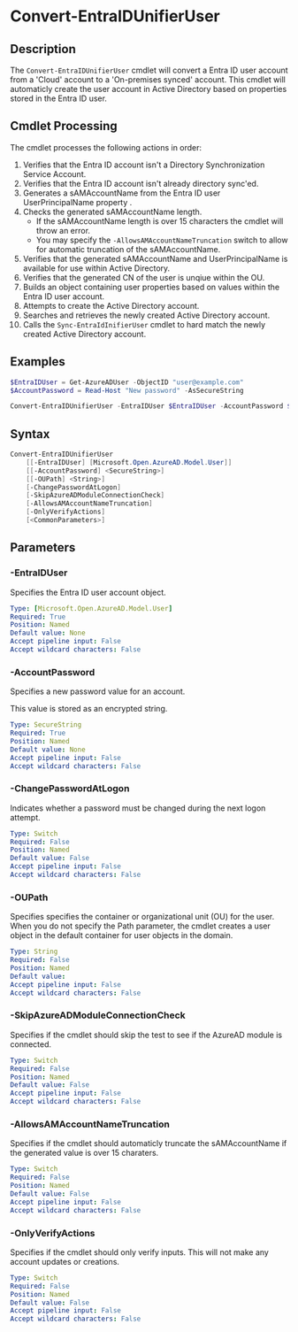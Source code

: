 # Convert-EntraIDUnifierUser

## Description
The `Convert-EntraIDUnifierUser` cmdlet will convert a Entra ID user account from a 'Cloud' account to a 'On-premises synced' account. This cmdlet will automaticly create the user account in Active Directory based on properties stored in the Entra ID user.

## Cmdlet Processing
The cmdlet processes the following actions in order:

1. Verifies that the Entra ID account isn't a Directory Synchronization Service Account.
2. Verifies that the Entra ID account isn't already directory sync'ed.
3. Generates a sAMAccountName from the Entra ID user UserPrincipalName property .
4. Checks the generated sAMAccountName length.
    - If the sAMAccountName length is over 15 characters the cmdlet will throw an error.
    - You may specify the `-AllowsAMAccountNameTruncation` switch to allow for automatic truncation of the sAMAccountName.
5. Verifies that the generated sAMAccountName and UserPrincipalName is available for use within Active Directory.
6. Verifies that the generated CN of the user is unqiue within the OU.
7. Builds an object containing user properties based on values within the Entra ID user account.
8. Attempts to create the Active Directory account.
9. Searches and retrieves the newly created Active Directory account.
10. Calls the `Sync-EntraIdInifierUser` cmdlet to hard match the newly created Active Directory account.

## Examples
``` powershell
$EntraIDUser = Get-AzureADUser -ObjectID "user@example.com"
$AccountPassword = Read-Host "New password" -AsSecureString

Convert-EntraIDUnifierUser -EntraIDUser $EntraIDUser -AccountPassword $AccountPassword
```

## Syntax

``` powershell
Convert-EntraIDUnifierUser
    [[-EntraIDUser] [Microsoft.Open.AzureAD.Model.User]]
    [[-AccountPassword] <SecureString>]
    [[-OUPath] <String>]
    [-ChangePasswordAtLogon]
    [-SkipAzureADModuleConnectionCheck]
    [-AllowsAMAccountNameTruncation]
    [-OnlyVerifyActions]
    [<CommonParameters>]
```

## Parameters

### -EntraIDUser 
Specifies the Entra ID user account object.

```yaml
Type: [Microsoft.Open.AzureAD.Model.User]
Required: True
Position: Named
Default value: None
Accept pipeline input: False
Accept wildcard characters: False
```

### -AccountPassword 
Specifies a new password value for an account.

This value is stored as an encrypted string.

```yaml
Type: SecureString
Required: True
Position: Named
Default value: None
Accept pipeline input: False
Accept wildcard characters: False
```

### -ChangePasswordAtLogon
Indicates whether a password must be changed during the next logon attempt.

```yaml
Type: Switch
Required: False
Position: Named
Default value: False
Accept pipeline input: False
Accept wildcard characters: False
```

### -OUPath 
Specifies specifies the container or organizational unit (OU) for the user. When you do not specify the Path parameter, the cmdlet creates a user object in the default container for user objects in the domain.

```yaml
Type: String
Required: False
Position: Named
Default value: 
Accept pipeline input: False
Accept wildcard characters: False
```

### -SkipAzureADModuleConnectionCheck 
Specifies if the cmdlet should skip the test to see if the AzureAD module is connected.

```yaml
Type: Switch
Required: False
Position: Named
Default value: False
Accept pipeline input: False
Accept wildcard characters: False
```

### -AllowsAMAccountNameTruncation 
Specifies if the cmdlet should automaticly truncate the sAMAccountName if the generated value is over 15 charaters.

```yaml
Type: Switch
Required: False
Position: Named
Default value: False
Accept pipeline input: False
Accept wildcard characters: False
```

### -OnlyVerifyActions 
Specifies if the cmdlet should only verify inputs. This will not make any account updates or creations.

```yaml
Type: Switch
Required: False
Position: Named
Default value: False
Accept pipeline input: False
Accept wildcard characters: False
```
